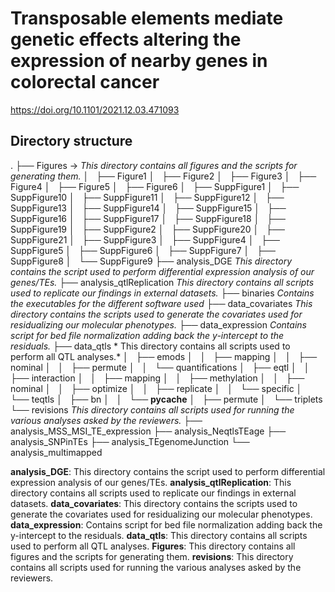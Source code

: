 # Transposable elements mediate genetic effects altering the expression of nearby genes in colorectal cancer


https://doi.org/10.1101/2021.12.03.471093

## Directory structure 

.
├── Figures -> *This directory contains all figures and the scripts for generating them.*
│   ├── Figure1
│   ├── Figure2
│   ├── Figure3
│   ├── Figure4
│   ├── Figure5
│   ├── Figure6
│   ├── SuppFigure1
│   ├── SuppFigure10
│   ├── SuppFigure11
│   ├── SuppFigure12
│   ├── SuppFigure13
│   ├── SuppFigure14
│   ├── SuppFigure15
│   ├── SuppFigure16
│   ├── SuppFigure17
│   ├── SuppFigure18
│   ├── SuppFigure19
│   ├── SuppFigure2
│   ├── SuppFigure20
│   ├── SuppFigure21
│   ├── SuppFigure3
│   ├── SuppFigure4
│   ├── SuppFigure5
│   ├── SuppFigure6
│   ├── SuppFigure7
│   ├── SuppFigure8
│   └── SuppFigure9
├── analysis_DGE *This directory contains the script used to perform differential expression analysis of our genes/TEs.*
├── analysis_qtlReplication *This directory contains all scripts used to replicate our findings in external datasets.*
├── binaries *Contains the executables for the different software used* 
├── data_covariates *This directory contains the scripts used to generate the covariates used for residualizing our molecular phenotypes.*
├── data_expression *Contains script for bed file normalization adding back the y-intercept to the residuals.* 
├── data_qtls * This directory contains all scripts used to perform all QTL analyses.* 
│   ├── emods
│   │   ├── mapping
│   │   ├── nominal
│   │   ├── permute
│   │   └── quantifications
│   ├── eqtl
│   │   ├── interaction
│   │   ├── mapping
│   │   ├── methylation
│   │   ├── nominal
│   │   ├── optimize
│   │   ├── replicate
│   │   └── specific
│   └── teqtls
│       ├── bn
│       │   └── __pycache__
│       ├── permute
│       └── triplets
└── revisions *This directory contains all scripts used for running the various analyses asked by the reviewers.* 
    ├── analysis_MSS_MSI_TE_expression
    ├── analysis_NeqtlsTEage
    ├── analysis_SNPinTEs
    ├── analysis_TEgenomeJunction
    └── analysis_multimapped

**analysis_DGE**: This directory contains the script used to perform differential expression analysis of our genes/TEs. 
**analysis_qtlReplication**: This directory contains all scripts used to replicate our findings in external datasets. 
**data_covariates**: This directory contains the scripts used to generate the covariates used for residualizing our molecular phenotypes. 
**data_expression**: Contains script for bed file normalization adding back the y-intercept to the residuals. 
**data_qtls**: This directory contains all scripts used to perform all QTL analyses. 
**Figures**: This directory contains all figures and the scripts for generating them. 
**revisions**: This directory contains all scripts used for running the various analyses asked by the reviewers. 



